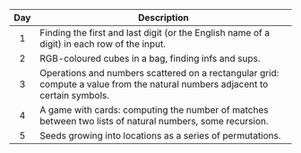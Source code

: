 |Day|Description|
|:-:|-|
|1|Finding the first and last digit (or the English name of a digit) in each row of the input.|
|2|RGB-coloured cubes in a bag, finding infs and sups.|
|3|Operations and numbers scattered on a rectangular grid: compute a value from the natural numbers adjacent to certain symbols.|
|4|A game with cards: computing the number of matches between two lists of natural numbers, some recursion.|
|5|Seeds growing into locations as a series of permutations.|
